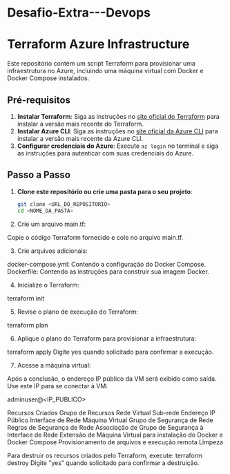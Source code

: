 # Desafio-Extra---Devops

# Terraform Azure Infrastructure

Este repositório contém um script Terraform para provisionar uma infraestrutura no Azure, incluindo uma máquina virtual com Docker e Docker Compose instalados.

## Pré-requisitos

1. **Instalar Terraform**: Siga as instruções no [site oficial do Terraform](https://learn.hashicorp.com/tutorials/terraform/install-cli) para instalar a versão mais recente do Terraform.
2. **Instalar Azure CLI**: Siga as instruções no [site oficial da Azure CLI](https://docs.microsoft.com/pt-br/cli/azure/install-azure-cli) para instalar a versão mais recente da Azure CLI.
3. **Configurar credenciais do Azure**: Execute `az login` no terminal e siga as instruções para autenticar com suas credenciais do Azure.

## Passo a Passo

1. **Clone este repositório ou crie uma pasta para o seu projeto**:
   ```sh
   git clone <URL_DO_REPOSITORIO>
   cd <NOME_DA_PASTA>
   
2. Crie um arquivo main.tf:
 
Copie o código Terraform fornecido e cole no arquivo main.tf.

3. Crie arquivos adicionais:
 
docker-compose.yml: Contendo a configuração do Docker Compose.
Dockerfile: Contendo as instruções para construir sua imagem Docker.

4. Inicialize o Terraform:

terraform init

5. Revise o plano de execução do Terraform:
   
terraform plan

6. Aplique o plano do Terraform para provisionar a infraestrutura:

terraform apply
Digite yes quando solicitado para confirmar a execução.

7. Acesse a máquina virtual:
   
Após a conclusão, o endereço IP público da VM será exibido como saída. Use este IP para se conectar à VM:

adminuser@<IP_PUBLICO>

Recursos Criados
Grupo de Recursos
Rede Virtual
Sub-rede
Endereço IP Público
Interface de Rede
Máquina Virtual
Grupo de Segurança de Rede
Regras de Segurança de Rede
Associação de Grupo de Segurança à Interface de Rede
Extensão de Máquina Virtual para instalação do Docker e Docker Compose
Provisionamento de arquivos e execução remota
Limpeza

Para destruir os recursos criados pelo Terraform, execute:
terraform destroy
Digite "yes" quando solicitado para confirmar a destruição.

